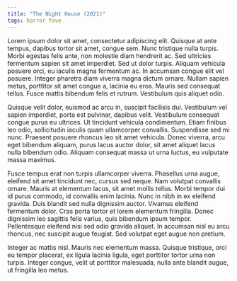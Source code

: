 ```yaml
---
title: "The Night House (2021)"
tags: horror fave
---
```


Lorem ipsum dolor sit amet, consectetur adipiscing elit. Quisque at ante tempus, dapibus tortor sit amet, congue sem. Nunc tristique nulla turpis. Morbi egestas felis ante, non molestie diam hendrerit ac. Sed ultricies fermentum sapien sit amet imperdiet. Sed ut dolor turpis. Aliquam vehicula posuere orci, eu iaculis magna fermentum ac. In accumsan congue elit vel posuere. Integer pharetra diam viverra magna dictum ornare. Nullam sapien metus, porttitor sit amet congue a, lacinia eu eros. Mauris sed consequat tellus. Fusce mattis bibendum felis et rutrum. Vestibulum quis aliquet odio.

Quisque velit dolor, euismod ac arcu in, suscipit facilisis dui. Vestibulum vel sapien imperdiet, porta est pulvinar, dapibus velit. Vestibulum consequat congue purus eu ultrices. Ut tincidunt vehicula condimentum. Etiam finibus leo odio, sollicitudin iaculis quam ullamcorper convallis. Suspendisse sed mi nunc. Praesent posuere rhoncus leo sit amet vehicula. Donec viverra, arcu eget bibendum aliquam, purus lacus auctor dolor, sit amet aliquet lacus nulla bibendum odio. Aliquam consequat massa ut urna luctus, eu vulputate massa maximus.

Fusce tempus erat non turpis ullamcorper viverra. Phasellus urna augue, eleifend sit amet tincidunt nec, cursus sed neque. Nam volutpat convallis ornare. Mauris at elementum lacus, sit amet mollis tellus. Morbi tempor dui id purus commodo, id convallis enim lacinia. Nunc in nibh in ex eleifend gravida. Duis blandit sed nulla dignissim auctor. Vivamus eleifend fermentum dolor. Cras porta tortor et lorem elementum fringilla. Donec dignissim leo sagittis felis varius, quis bibendum ipsum tempor. Pellentesque eleifend nisi sed odio gravida aliquet. In accumsan nisl eu arcu rhoncus, nec suscipit augue feugiat. Sed volutpat eget augue non pretium.

Integer ac mattis nisl. Mauris nec elementum massa. Quisque tristique, orci eu tempor placerat, ex ligula lacinia ligula, eget porttitor tortor urna non turpis. Integer congue, velit ut porttitor malesuada, nulla ante blandit augue, ut fringilla leo metus.
